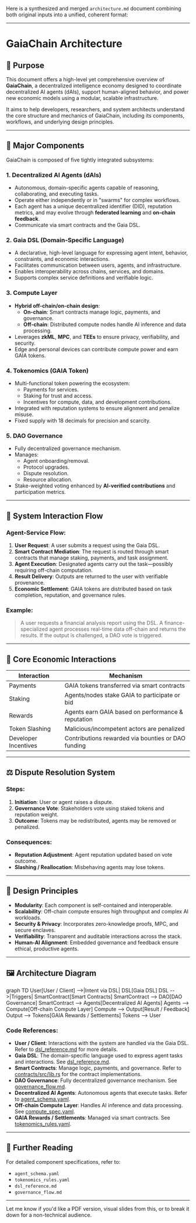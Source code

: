 Here is a synthesized and merged `architecture.md` document combining both original inputs into a unified, coherent format:

---

# GaiaChain Architecture

## 🧠 Purpose

This document offers a high-level yet comprehensive overview of **GaiaChain**, a decentralized intelligence economy designed to coordinate decentralized AI agents (dAIs), support human-aligned behavior, and power new economic models using a modular, scalable infrastructure.

It aims to help developers, researchers, and system architects understand the core structure and mechanics of GaiaChain, including its components, workflows, and underlying design principles.

---

## 🧩 Major Components

GaiaChain is composed of five tightly integrated subsystems:

### 1. **Decentralized AI Agents (dAIs)**
- Autonomous, domain-specific agents capable of reasoning, collaborating, and executing tasks.
- Operate either independently or in "swarms" for complex workflows.
- Each agent has a unique decentralized identifier (DID), reputation metrics, and may evolve through **federated learning** and **on-chain feedback**.
- Communicate via smart contracts and the Gaia DSL.

### 2. **Gaia DSL (Domain-Specific Language)**
- A declarative, high-level language for expressing agent intent, behavior, constraints, and economic interactions.
- Facilitates communication between users, agents, and infrastructure.
- Enables interoperability across chains, services, and domains.
- Supports complex service definitions and verifiable logic.

### 3. **Compute Layer**
- **Hybrid off-chain/on-chain design**:
  - **On-chain**: Smart contracts manage logic, payments, and governance.
  - **Off-chain**: Distributed compute nodes handle AI inference and data processing.
- Leverages **zkML**, **MPC**, and **TEEs** to ensure privacy, verifiability, and security.
- Edge and personal devices can contribute compute power and earn GAIA tokens.

### 4. **Tokenomics (GAIA Token)**
- Multi-functional token powering the ecosystem:
  - Payments for services.
  - Staking for trust and access.
  - Incentives for compute, data, and development contributions.
- Integrated with reputation systems to ensure alignment and penalize misuse.
- Fixed supply with 18 decimals for precision and scarcity.

### 5. **DAO Governance**
- Fully decentralized governance mechanism.
- Manages:
  - Agent onboarding/removal.
  - Protocol upgrades.
  - Dispute resolution.
  - Resource allocation.
- Stake-weighted voting enhanced by **AI-verified contributions** and participation metrics.

---

## 🔄 System Interaction Flow

### Agent-Service Flow:

1. **User Request**: A user submits a request using the Gaia DSL.
2. **Smart Contract Mediation**: The request is routed through smart contracts that manage staking, payments, and task assignment.
3. **Agent Execution**: Designated agents carry out the task—possibly requiring off-chain computation.
4. **Result Delivery**: Outputs are returned to the user with verifiable provenance.
5. **Economic Settlement**: GAIA tokens are distributed based on task completion, reputation, and governance rules.

### Example:
> A user requests a financial analysis report using the DSL. A finance-specialized agent processes real-time data off-chain and returns the results. If the output is challenged, a DAO vote is triggered.

---

## 💸 Core Economic Interactions

| **Interaction**      | **Mechanism**                                         |
|----------------------|--------------------------------------------------------|
| Payments             | GAIA tokens transferred via smart contracts            |
| Staking              | Agents/nodes stake GAIA to participate or bid          |
| Rewards              | Agents earn GAIA based on performance & reputation     |
| Token Slashing       | Malicious/incompetent actors are penalized            |
| Developer Incentives | Contributions rewarded via bounties or DAO funding     |

---

## ⚖️ Dispute Resolution System

### Steps:
1. **Initiation**: User or agent raises a dispute.
2. **Governance Vote**: Stakeholders vote using staked tokens and reputation weight.
3. **Outcome**: Tokens may be redistributed, agents may be removed or penalized.

### Consequences:
- **Reputation Adjustment**: Agent reputation updated based on vote outcome.
- **Slashing / Reallocation**: Misbehaving agents may lose tokens.

---

## 🧬 Design Principles

- **Modularity**: Each component is self-contained and interoperable.
- **Scalability**: Off-chain compute ensures high throughput and complex AI workloads.
- **Security & Privacy**: Incorporates zero-knowledge proofs, MPC, and secure enclaves.
- **Verifiability**: Transparent and auditable interactions across the stack.
- **Human-AI Alignment**: Embedded governance and feedback ensure ethical, productive agents.

---

## 🖼️ Architecture Diagram

graph TD
    User[User / Client] -->|Intent via DSL| DSL[Gaia DSL]
    DSL -->|Triggers| SmartContract[Smart Contracts]
    SmartContract --> DAO[DAO Governance]
    SmartContract --> Agents[Decentralized AI Agents]
    Agents --> Compute[Off-chain Compute Layer]
    Compute --> Output[Result / Feedback]
    Output --> Tokens[GAIA Rewards / Settlements]
    Tokens --> User

### Code References:

- **User / Client**: Interactions with the system are handled via the Gaia DSL. Refer to [dsl_reference.md](../dsl/dsl_reference.md) for more details.
- **Gaia DSL**: The domain-specific language used to express agent tasks and interactions. See [dsl_reference.md](../dsl/dsl_reference.md).
- **Smart Contracts**: Manage logic, payments, and governance. Refer to [contracts/src/lib.rs](../contracts/src/lib.rs) for the contract implementations.
- **DAO Governance**: Fully decentralized governance mechanism. See [governance_flow.md](../governance/governance_flow.md).
- **Decentralized AI Agents**: Autonomous agents that execute tasks. Refer to [agent_schema.yaml](../specs/agent_schema.yaml).
- **Off-chain Compute Layer**: Handles AI inference and data processing. See [compute_spec.yaml](../specs/compute_spec.yaml).
- **GAIA Rewards / Settlements**: Managed via smart contracts. See [tokenomics_rules.yaml](../specs/tokenomics_rules.yaml).

---

## 📘 Further Reading

For detailed component specifications, refer to:
- `agent_schema.yaml`
- `tokenomics_rules.yaml`
- `dsl_reference.md`
- `governance_flow.md`

---

Let me know if you'd like a PDF version, visual slides from this, or to break it down for a non-technical audience.
